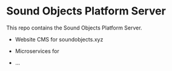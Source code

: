 # Sound Objects Platform Server

This repo contains the Sound Objects Platform Server.

* Website CMS for soundobjects.xyz
* Microservices for 

* ...

